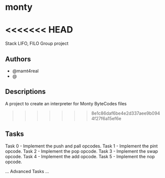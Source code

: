 # monty
<<<<<<< HEAD
=======
Stack LIFO, FILO Group project

## Authors

* @mamt4real
* @

## Descriptions

A project to create an interpreter for Monty ByteCodes files
>>>>>>> 8e1c86daf6be4e2d337aee9b0944f27f6a15ef6e

## Tasks

Task 0 - Implement the push and pall opcodes.
Task 1 - Implement the pint opcode.
Task 2 - Implement the pop opcode.
Task 3 - Implement the swap opcode.
Task 4 - Implement the add opcode.
Task 5 - Implement the nop opcode.

... Advanced Tasks ...
